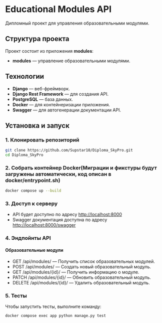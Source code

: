 # Educational Modules API

Дипломный проект для управления образовательными модулями.

## Структура проекта

Проект состоит из приложения **modules**:
- **modules** — управление образовательными модулями.

## Технологии

- **Django** — веб-фреймворк.
- **Django Rest Framework** — для создания API.
- **PostgreSQL** — база данных.
- **Docker** — для контейнеризации приложения.
- **Swagger** — для автогенерации документации API.

## Установка и запуск

### 1. Клонировать репозиторий

```bash
git clone https://github.com/Supstar10/Diploma_SkyPro.git
cd Diploma_SkyPro
```

### 2. Собрать контейнер Docker(Миграции и фикстуры будут загружены автоматически, код описан в docker/entrypoint.sh)
```bash
docker compose up --build
```

### 3. Доступ к серверу

- API будет доступно по адресу [http://localhost:8000](http://localhost:8000)
- Swagger документация доступна по адресу [http://localhost:8000/swagger](http://localhost:8000/swagger)

### 4. Эндпойнты API

#### Образовательные модули
- GET /api/modules/ — Получить список образовательных модулей.
- POST /api/modules/ — Создать новый образовательный модуль.
- GET /api/modules/{id}/ — Получить информацию о модуле.
- PATCH /api/modules/{id}/ — Обновить образовательный модуль.
- DELETE /api/modules/{id}/ — Удалить образовательный модуль.

### 5. Тесты
Чтобы запустить тесты, выполните команду:
```bash
docker compose exec app python manage.py test
```